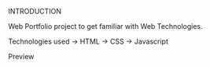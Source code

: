 INTRODUCTION

Web Portfolio project to get familiar with Web Technologies.

Technologies used -> HTML -> CSS -> Javascript


Preview


